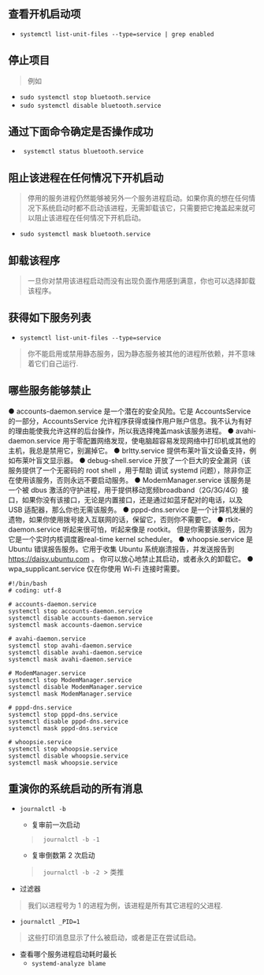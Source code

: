 ## 查看开机启动项
+ `systemctl list-unit-files --type=service | grep enabled`

## 停止项目
> 例如
+ `sudo systemctl stop bluetooth.service`
+ `sudo systemctl disable bluetooth.service`

## 通过下面命令确定是否操作成功
+ ` systemctl status bluetooth.service`

## 阻止该进程在任何情况下开机启动
> 停用的服务进程仍然能够被另外一个服务进程启动。如果你真的想在任何情况下系统启动时都不启动该进程，无需卸载该它，只需要把它掩盖起来就可以阻止该进程在任何情况下开机启动。

+ `sudo systemctl mask bluetooth.service`

## 卸载该程序
> 一旦你对禁用该进程启动而没有出现负面作用感到满意，你也可以选择卸载该程序。

## 获得如下服务列表
+ `systemctl list-unit-files --type=service`
> 你不能启用或禁用静态服务，因为静态服务被其他的进程所依赖，并不意味着它们自己运行.

## 哪些服务能够禁止
  ● accounts-daemon.service 是一个潜在的安全风险。它是 AccountsService 的一部分，AccountsService 允许程序获得或操作用户账户信息。我不认为有好的理由能使我允许这样的后台操作，所以我选择掩盖mask该服务进程。
  ● avahi-daemon.service 用于零配置网络发现，使电脑超容易发现网络中打印机或其他的主机，我总是禁用它，别漏掉它。
  ● brltty.service 提供布莱叶盲文设备支持，例如布莱叶盲文显示器。
  ● debug-shell.service 开放了一个巨大的安全漏洞（该服务提供了一个无密码的 root shell ，用于帮助 调试 systemd 问题），除非你正在使用该服务，否则永远不要启动服务。
  ● ModemManager.service 该服务是一个被 dbus 激活的守护进程，用于提供移动宽频broadband（2G/3G/4G）接口，如果你没有该接口，无论是内置接口，还是通过如蓝牙配对的电话，以及 USB 适配器，那么你也无需该服务。
  ● pppd-dns.service 是一个计算机发展的遗物，如果你使用拨号接入互联网的话，保留它，否则你不需要它。
  ● rtkit-daemon.service 听起来很可怕，听起来像是 rootkit。 但是你需要该服务，因为它是一个实时内核调度器real-time kernel scheduler。
  ● whoopsie.service 是 Ubuntu 错误报告服务。它用于收集 Ubuntu 系统崩溃报告，并发送报告到 https://daisy.ubuntu.com 。 你可以放心地禁止其启动，或者永久的卸载它。
  ● wpa_supplicant.service 仅在你使用 Wi-Fi 连接时需要。
  
```
#!/bin/bash
# coding: utf-8

# accounts-daemon.service
systemctl stop accounts-daemon.service
systemctl disable accounts-daemon.service
systemctl mask accounts-daemon.service

# avahi-daemon.service
systemctl stop avahi-daemon.service
systemctl disable avahi-daemon.service
systemctl mask avahi-daemon.service

# ModemManager.service
systemctl stop ModemManager.service
systemctl disable ModemManager.service
systemctl mask ModemManager.service

# pppd-dns.service
systemctl stop pppd-dns.service
systemctl disable pppd-dns.service
systemctl mask pppd-dns.service

# whoopsie.service
systemctl stop whoopsie.service
systemctl disable whoopsie.service
systemctl mask whoopsie.service

```

## 重演你的系统启动的所有消息
+ `journalctl -b`
  + 复审前一次启动
  > ` journalctl -b -1`
  + 复审倒数第 2 次启动
  > ` journalctl -b -2`
  > 类推
  
+ 过滤器
> 我们以进程号为 1 的进程为例，该进程是所有其它进程的父进程.
  + `journalctl _PID=1`
  > 这些打印消息显示了什么被启动，或者是正在尝试启动。
  
+ 查看哪个服务进程启动耗时最长
  + `systemd-analyze blame`
  
  
